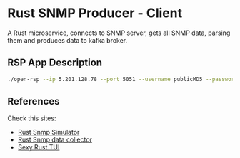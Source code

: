 # Rust SNMP Producer - Client

A Rust microservice, connects to SNMP server, gets all SNMP data, parsing them
and produces data to kafka broker.

## RSP App Description

```sh
./open-rsp --ip 5.201.128.78 --port 5051 --username publicMD5 --password publicMD5 --oid 1.3.6.1.6.3.15.1.13.44.0
```

## References 

Check this sites:

- [Rust Snmp Simulator](https://sonalake.com/latest/an-open-source-rust-snmp-simulator/)
- [Rust Snmp data collector](https://github.com/kporika/snmp-collection/blob/main/src/main.rs)
- [Sexy Rust TUI](https://docs.rs/ratatui/latest/ratatui/)